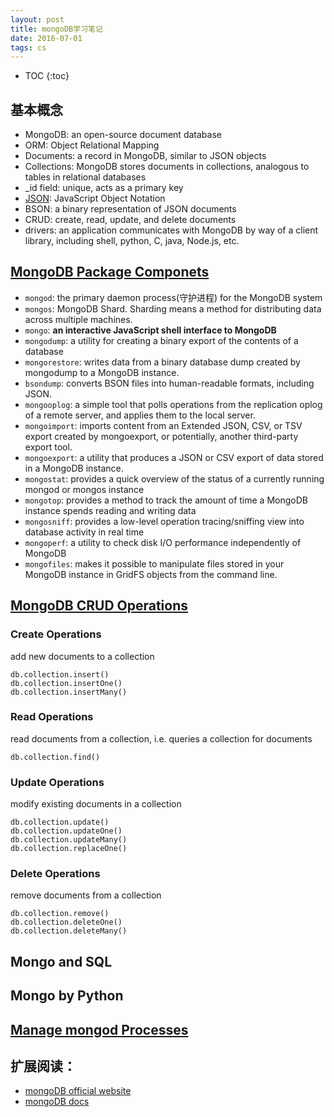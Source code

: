 ```yaml
---
layout: post
title: mongoDB学习笔记
date: 2016-07-01
tags: cs
---
```


* TOC
{:toc}

## 基本概念

- MongoDB: an open-source document database
- ORM: Object Relational Mapping
- Documents: a record in MongoDB, similar to JSON objects
- Collections: MongoDB stores documents in collections, analogous to tables in relational databases
- _id field: unique, acts as a primary key
- [JSON](http://www.json.org/): JavaScript Object Notation
- BSON: a binary representation of JSON documents
- CRUD: create, read, update, and delete documents
- drivers: an application communicates with MongoDB by way of a client library, including shell, python, C, java, Node.js, etc.

## [MongoDB Package Componets](https://docs.mongodb.com/manual/reference/program/)

- `mongod`: the primary daemon process(守护进程) for the MongoDB system
- `mongos`: MongoDB Shard. Sharding means a method for distributing data across multiple machines.
- `mongo`: **an interactive JavaScript shell interface to MongoDB**
- `mongodump`: a utility for creating a binary export of the contents of a database
- `mongorestore`: writes data from a binary database dump created by mongodump to a MongoDB instance.
- `bsondump`: converts BSON files into human-readable formats, including JSON.
- `mongooplog`: a simple tool that polls operations from the replication oplog of a remote server, and applies them to the local server. 
- `mongoimport`: imports content from an Extended JSON, CSV, or TSV export created by mongoexport, or potentially, another third-party export tool.
- `mongoexport`: a utility that produces a JSON or CSV export of data stored in a MongoDB instance.
- `mongostat`: provides a quick overview of the status of a currently running mongod or mongos instance
- `mongotop`: provides a method to track the amount of time a MongoDB instance spends reading and writing data
- `mongosniff`: provides a low-level operation tracing/sniffing view into database activity in real time
- `mongoperf`: a utility to check disk I/O performance independently of MongoDB
- `mongofiles`: makes it possible to manipulate files stored in your MongoDB instance in GridFS objects from the command line.


## [MongoDB CRUD Operations](https://docs.mongodb.com/manual/crud/)

### Create Operations

add new documents to a collection

```
db.collection.insert()
db.collection.insertOne()
db.collection.insertMany() 
```

### Read Operations

read documents from a collection, i.e. queries a collection for documents

```
db.collection.find()
```

### Update Operations

modify existing documents in a collection

```
db.collection.update()
db.collection.updateOne()
db.collection.updateMany()
db.collection.replaceOne()
```
### Delete Operations

remove documents from a collection

```
db.collection.remove()
db.collection.deleteOne()
db.collection.deleteMany()
```

## Mongo and SQL

## Mongo by Python


## [Manage mongod Processes](https://docs.mongodb.com/manual/tutorial/manage-mongodb-processes/)



## 扩展阅读：

- [mongoDB official website](https://www.mongodb.com/)
- [mongoDB docs](https://docs.mongodb.com/?)
